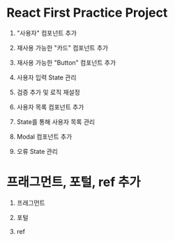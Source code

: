 # React First Practice Project

1. "사용자" 컴포넌트 추가

2. 재사용 가능한 "카드" 컴포넌트 추가

3. 재사용 가능한 "Button" 컴포넌트 추가

4. 사용자 입력 State 관리

5. 검증 추가 및 로직 재설정

6. 사용자 목록 컴포넌트 추가

7. State를 통해 사용자 목록 관리

8. Modal 컴포넌트 추가

9. 오류 State 관리

# 프래그먼트, 포털, ref 추가

1. 프래그먼트

2. 포털

3. ref
